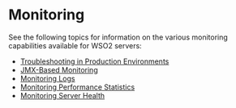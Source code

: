 # Monitoring

See the following topics for information on the various monitoring
capabilities available for WSO2 servers:

-   [Troubleshooting in Production Environments](../../administer/troubleshooting-in-production-environments)
-   [JMX-Based Monitoring](../../administer/jmx-based-monitoring)
-   [Monitoring Logs](../../administer/monitoring-logs-using-management-console)
-   [Monitoring Performance Statistics](../../administer/monitoring-performance-statistics)
-   [Monitoring Server Health](../../administer/monitoring-server-health)
